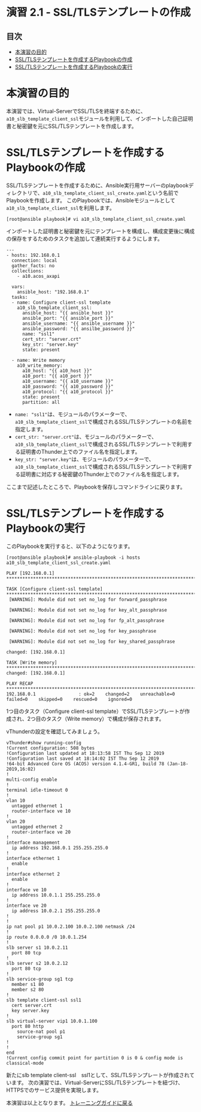 # 演習 2.1 - SSL/TLSテンプレートの作成

## 目次

- [本演習の目的](#本演習の目的)
- [SSL/TLSテンプレートを作成するPlaybookの作成](#SSL/TLSテンプレートを作成するPlaybookの作成)
- [SSL/TLSテンプレートを作成するPlaybookの実行](#SSL/TLSテンプレートを作成するPlaybookの実行)

# 本演習の目的

本演習では、Virtual-ServerでSSL/TLSを終端するために、`a10_slb_template_client_ssl`モジュールを利用して、インポートした自己証明書と秘密鍵を元にSSL/TLSテンプレートを作成します。


# SSL/TLSテンプレートを作成するPlaybookの作成

SSL/TLSテンプレートを作成するために、Ansible実行用サーバーのplaybookディレクトリで、`a10_slb_template_client_ssl_create.yaml`という名前でPlaybookを作成します。
このPlaybookでは、Ansibleモジュールとして`a10_slb_template_client_ssl`を利用します。

```
[root@ansible playbook]# vi a10_slb_template_client_ssl_create.yaml
```

インポートした証明書と秘密鍵を元にテンプレートを構成し、構成変更後に構成の保存をするためのタスクを追加して連続実行するようにします。

``` 
---
- hosts: 192.168.0.1
  connection: local
  gather_facts: no
  collections:
    - a10.acos_axapi

  vars:
    ansible_host: "192.168.0.1"
  tasks:
  - name: Configure client-ssl template
    a10_slb_template_client_ssl:
      ansible_host: "{{ ansible_host }}"
      ansible_port: "{{ ansible_port }}"
      ansible_username: "{{ ansible_username }}"
      ansible_password: "{{ ansilbe_password }}"
      name: "ssl1"
      cert_str: "server.crt"
      key_str: "server.key"
      state: present

  - name: Write memory
    a10_write_memory:
      a10_host: "{{ a10_host }}"
      a10_port: "{{ a10_port }}"
      a10_username: "{{ a10_username }}"
      a10_password: "{{ a10_password }}"
      a10_protocol: "{{ a10_protocol }}"
      state: present
      partition: all
```

- `name: "ssl1"`は、モジュールのパラメーターで、`a10_slb_template_client_ssl`で構成されるSSL/TLSテンプレートの名前を指定します。
- `cert_str: "server.crt"`は、モジュールのパラメーターで、`a10_slb_template_client_ssl`で構成されるSSL/TLSテンプレートで利用する証明書のThunder上でのファイル名を指定します。
- `key_str: "server.key"`は、モジュールのパラメーターで、`a10_slb_template_client_ssl`で構成されるSSL/TLSテンプレートで利用する証明書に対応する秘密鍵のThunder上でのファイル名を指定します。

ここまで記述したところで、Playbookを保存しコマンドラインに戻ります。

# SSL/TLSテンプレートを作成するPlaybookの実行

このPlaybookを実行すると、以下のようになります。

```
[root@ansible playbook]# ansible-playbook -i hosts a10_slb_template_client_ssl_create.yaml

PLAY [192.168.0.1] ********************************************************************************************************************************

TASK [Configure client-ssl template] **************************************************************************************************************
 [WARNING]: Module did not set no_log for forward_passphrase

 [WARNING]: Module did not set no_log for key_alt_passphrase

 [WARNING]: Module did not set no_log for fp_alt_passphrase

 [WARNING]: Module did not set no_log for key_passphrase

 [WARNING]: Module did not set no_log for key_shared_passphrase

changed: [192.168.0.1]

TASK [Write memory] *******************************************************************************************************************************
changed: [192.168.0.1]

PLAY RECAP ****************************************************************************************************************************************
192.168.0.1                : ok=2    changed=2    unreachable=0    failed=0    skipped=0    rescued=0    ignored=0

```

1つ目のタスク（Configure client-ssl template）でSSL/TLSテンプレートが作成され、2つ目のタスク（Write memory）で構成が保存されます。

vThunderの設定を確認してみましょう。

```
vThunder#show running-config
!Current configuration: 508 bytes
!Configuration last updated at 18:13:58 IST Thu Sep 12 2019
!Configuration last saved at 18:14:02 IST Thu Sep 12 2019
!64-bit Advanced Core OS (ACOS) version 4.1.4-GR1, build 78 (Jan-18-2019,16:02)
!
multi-config enable
!
terminal idle-timeout 0
!
vlan 10
  untagged ethernet 1
  router-interface ve 10
!
vlan 20
  untagged ethernet 2
  router-interface ve 20
!
interface management
  ip address 192.168.0.1 255.255.255.0
!
interface ethernet 1
  enable
!
interface ethernet 2
  enable
!
interface ve 10
  ip address 10.0.1.1 255.255.255.0
!
interface ve 20
  ip address 10.0.2.1 255.255.255.0
!
!
ip nat pool p1 10.0.2.100 10.0.2.100 netmask /24
!
ip route 0.0.0.0 /0 10.0.1.254
!
slb server s1 10.0.2.11
  port 80 tcp
!
slb server s2 10.0.2.12
  port 80 tcp
!
slb service-group sg1 tcp
  member s1 80
  member s2 80
!
slb template client-ssl ssl1
  cert server.crt
  key server.key
!
slb virtual-server vip1 10.0.1.100
  port 80 http
    source-nat pool p1
    service-group sg1
!
!
end
!Current config commit point for partition 0 is 0 & config mode is classical-mode
```

新たにslb template client-ssl　ssl1として、SSL/TLSテンプレートが作成されています。
次の演習では、Virtual-ServerにSSL/TLSテンプレートを紐づけ、HTTPSでのサービス提供を実現します。

本演習は以上となります。  [トレーニングガイドに戻る](../README.ja.md)
